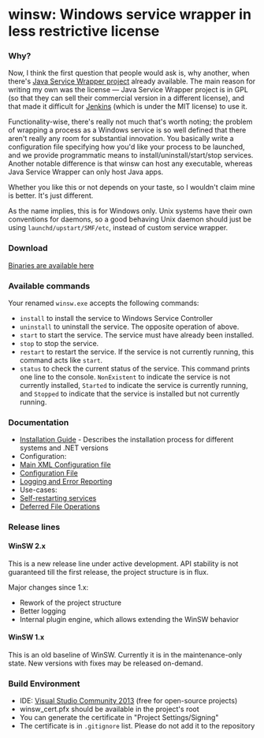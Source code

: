 winsw: Windows service wrapper in less restrictive license
=========================

### Why?
<!--TODO: I => something-->
Now, I think the first question that people would ask is, why another, when there's [Java Service Wrapper project](http://wrapper.tanukisoftware.org/doc/english/download.jsp) already available. 
The main reason for writing my own was the license — Java Service Wrapper project is in GPL (so that they can sell their commercial version in a different license), and that made it difficult for [Jenkins](http://jenkins-ci.org/) (which is under the MIT license) to use it.

Functionality-wise, there's really not much that's worth noting; the problem of wrapping a process as a Windows service is so well defined that there aren't really any room for substantial innovation. 
You basically write a configuration file specifying how you'd like your process to be launched, and we provide programmatic means to install/uninstall/start/stop services. 
Another notable difference is that winsw can host any executable, whereas Java Service Wrapper can only host Java apps. 
<!--TODO: I-->
Whether you like this or not depends on your taste, so I wouldn't claim mine is better. 
It's just different.

As the name implies, this is for Windows only. 
Unix systems have their own conventions for daemons, so a good behaving Unix daemon should just be using `launchd/upstart/SMF/etc`, instead of custom service wrapper.

### Download
[Binaries are available here](http://repo.jenkins-ci.org/releases/com/sun/winsw/winsw/)

### Available commands
Your renamed `winsw.exe` accepts the following commands:

* `install` to install the service to Windows Service Controller
* `uninstall` to uninstall the service. The opposite operation of above.
* `start` to start the service. The service must have already been installed.
* `stop` to stop the service.
* `restart` to restart the service. If the service is not currently running, this command acts like `start`.
* `status` to check the current status of the service. This command prints one line to the console. `NonExistent` to indicate the service is not currently installed, `Started` to indicate the service is currently running, and `Stopped` to indicate that the service is installed but not currently running.

### Documentation

* [Installation Guide](doc/protocols.md) - Describes the installation process for different systems and .NET versions
* Configuration:
 * [Main XML Configuration file](doc/xmlConfigFile.md)
 * [Configuration File](doc/xmlConfigFile.md)
 * [Logging and Error Reporting](doc/loggingAndErrorReporting.md)
* Use-cases:
 * [Self-restarting services](doc/selfRestartingService.md)
 * [Deferred File Operations](doc/deferredFileOperations.md)

### Release lines

#### WinSW 2.x

This is a new release line under active development.
API stability is not guaranteed till the first release, the project structure is in flux.

Major changes since 1.x:
* Rework of the project structure
* Better logging
* Internal plugin engine, which allows extending the WinSW behavior

#### WinSW 1.x

This is an old baseline of WinSW.
Currently it is in the maintenance-only state.
New versions with fixes may be released on-demand.

### Build Environment

* IDE: [Visual Studio Community 2013](http://www.visualstudio.com/en-us/news/vs2013-community-vs.aspx) (free for open-source projects)
* winsw_cert.pfx should be available in the project's root
 * You can generate the certificate in "Project Settings/Signing"
 * The certificate is in <code>.gitignore</code> list. Please do not add it to the repository
